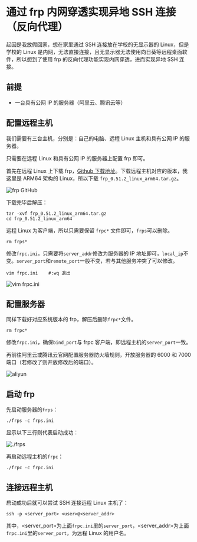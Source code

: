 # 通过 frp 内网穿透实现异地 SSH 连接（反向代理）

起因是我放假回家，想在家里通过 SSH 连接放在学校的无显示器的 Linux，但是学校的 Linux 是内网，无法直接连接，且无显示器无法使用向日葵等远程桌面软件，所以想到了使用 frp 的反向代理功能实现内网穿透，进而实现异地 SSH 连接。

## 前提
- 一台具有公网 IP 的服务器（阿里云、腾讯云等）

## 配置远程主机
我们需要有三台主机，分别是：自己的电脑、远程 Linux 主机和具有公网 IP 的服务器。

只需要在远程 Linux 和具有公网 IP 的服务器上配置 frp 即可。

首先在远程 Linux 上下载 frp，[Github 下载地址](https://github.com/fatedier/frp/releases)。下载远程主机对应的版本，我这里是 ARM64 架构的 Linux，所以下载 `frp_0.51.2_linux_arm64.tar.gz`。

![frp GitHub](https://s2.loli.net/2023/08/01/P5MzmKDEeBjdJF3.png)



下载完毕后解压：
```shell
tar -xvf frp_0.51.2_linux_arm64.tar.gz
cd frp_0.51.2_linux_arm64
```

远程 Linux 为客户端，所以只需要保留 `frpc*` 文件即可，`frps`可以删除。

```shell
rm frps*
```

修改`frpc.ini`，只需要将`server_addr`修改为服务器的 IP 地址即可，`local_ip`不变。`server_port`和`remote_port`一般不变，若与其他服务冲突了可以修改。

```shell
vim frpc.ini	#:wq 退出
```

![vim frpc.ini](https://s2.loli.net/2023/08/01/r6dks5YSEm9WUXl.png)

## 配置服务器

同样下载好对应系统版本的 frp，解压后删除`frpc*`文件。

```shell
rm frpc*
```

修改`frpc.ini`，确保`bind_port`与 frpc 客户端，即远程主机的`server_port`一致。

再前往阿里云或腾讯云官网配置服务器防火墙规则，开放服务器的 6000 和 7000 端口（若修改了则开放修改后的端口）。

![aliyun](https://s2.loli.net/2023/08/01/gfIVoMU2mlDJY6t.png)

## 启动 frp

先启动服务器的`frps`：

```shell
./frps -c frps.ini
```

显示以下三行则代表启动成功：

![./frps](https://s2.loli.net/2023/08/01/veKSDbOCPAGoHVj.png)

再启动远程主机的`frpc`：

```shell
./frpc -c frpc.ini
```

## 连接远程主机

启动成功后就可以尝试 SSH 连接远程 Linux 主机了：

```shell
ssh -p <server_port> <user>@<server_addr>
```

其中，<server_port>为上面`frpc.ini`里的`server_port`，<server_addr>为上面`frpc.ini`里的`server_port`，<user>为远程 Linux 的用户名。